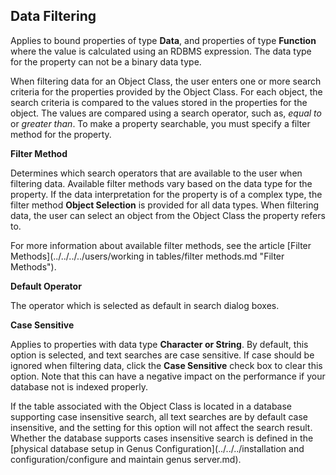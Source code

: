 ## Data Filtering

Applies to bound properties of type **Data**, and properties of type **Function** where the value is calculated using an RDBMS expression. The data type for the property can not be a binary data type.

When filtering data for an Object Class, the user enters one or more search criteria for the properties provided by the Object Class. For each object, the search criteria is compared to the values stored in the properties for the object. The values are compared using a search operator, such as, _equal to_ or _greater than_. To make a property searchable, you must specify a filter method for the property.

**Filter Method**

Determines which search operators that are available to the user when filtering data. Available filter methods vary based on the data type for the property. If the data interpretation for the property is of a complex type, the filter method **Object Selection** is provided for all data types. When filtering data, the user can select an object from the Object Class the property refers to.

For more information about available filter methods, see the article [Filter Methods](../../../../users/working in tables/filter methods.md "Filter Methods").

**Default Operator**

The operator which is selected as default in search dialog boxes.

**Case Sensitive**

Applies to properties with data type **Character or String**. By default, this option is selected, and text searches are case sensitive. If case should be ignored when filtering data, click the **Case Sensitive** check box to clear this option. Note that this can have a negative impact on the performance if your database not is indexed properly.

If the table associated with the Object Class is located in a database supporting case insensitive search, all text searches are by default case insensitive, and the setting for this option will not affect the search result. Whether the database supports cases insensitive search is defined in the [physical database setup in Genus Configuration](../../../installation and configuration/configure and maintain genus server.md).